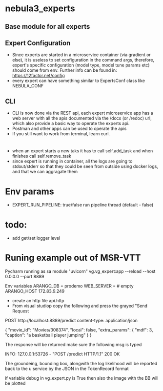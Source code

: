 # nebula3_experts
## Base module for all experts

## Expert Configuration
- Since experts are started in a microservice container (via gradient or else), it is useless to
  set configuration in the command args, therefore, expert's specific configuration
  (model type, model tune params etc) should come from env.
  Further info can be found in: https://12factor.net/config
- every expert can have something similar to ExpertsConf class like NEBULA_CONF

## CLI
- CLI is now done via the REST api, each expert microservice app has a web server with
  all the apis documented via the /docs (or /redoc) url, which also provide a basic way
  to operate the experts api.
- Postman and other apps can be used to operate the apis
- If you still want to work from terminal, learn curl.

#
- when an expert starts a new taks it has to call self.add_task and when finishes call self.remove_task
- since expert is running in container, all the logs are going to stdout/stderr so that they could be
  seen from outside using docker logs, and that we can aggragate them


# Env params
- EXPERT_RUN_PIPELINE: true/false run pipeline thread (default - false)


# todo:
- add get/set logger level

# Runing example out of MSR-VTT
Pycharm running as sa module "uvicorn"
vg.vg_expert:app --reload --host 0.0.0.0 --port 8889

Env variables 
ARANGO_DB = prodemo
WEB_SERVER =     # empty
ARANGO_HOST 172.83.9.249

 - create an http file api.http
 - From visual studiop copy the following and press the grayed "Send Request

POST http://localhost:8889/predict
content-type: application/json

{
    "movie_id": "Movies/308374",
    "local": false,
    "extra_params": {
        "mdf": 3,
        "caption": "a basketball player jumping"
    }
}

The response will be returned make sure the following msg is typed

INFO:     127.0.0.1:53726 - "POST /predict HTTP/1.1" 200 OK

The groundeing, bounding box, alongwith the log likelihood will be reported back to the u service by the JSON in the TokenRecord format

if variable debug in vg_expert.py is True then also the image with the BB will be plotted